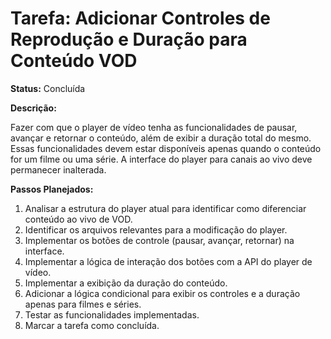 # Tarefa: Adicionar Controles de Reprodução e Duração para Conteúdo VOD

**Status:** Concluída

**Descrição:**

Fazer com que o player de vídeo tenha as funcionalidades de pausar, avançar e retornar o conteúdo, além de exibir a duração total do mesmo. Essas funcionalidades devem estar disponíveis apenas quando o conteúdo for um filme ou uma série. A interface do player para canais ao vivo deve permanecer inalterada.

**Passos Planejados:**

1.  Analisar a estrutura do player atual para identificar como diferenciar conteúdo ao vivo de VOD.
2.  Identificar os arquivos relevantes para a modificação do player.
3.  Implementar os botões de controle (pausar, avançar, retornar) na interface.
4.  Implementar a lógica de interação dos botões com a API do player de vídeo.
5.  Implementar a exibição da duração do conteúdo.
6.  Adicionar a lógica condicional para exibir os controles e a duração apenas para filmes e séries.
7.  Testar as funcionalidades implementadas.
8.  Marcar a tarefa como concluída. 